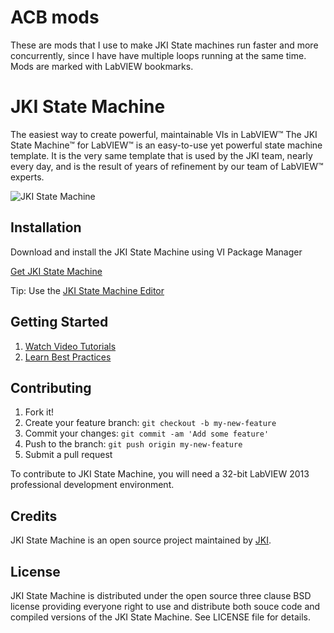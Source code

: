# ACB mods
These are mods that I use to make JKI State machines run faster and more concurrently, since I have have multiple loops running
at the same time. Mods are marked with LabVIEW bookmarks.

# JKI State Machine
The easiest way to create powerful, maintainable VIs in LabVIEW™
The JKI State Machine™ for LabVIEW™ is an easy-to-use yet powerful state machine template. It is the very same template that is used by the JKI team, nearly every day, and is the result of years of refinement by our team of LabVIEW™ experts.

![JKI State Machine](https://cloud.githubusercontent.com/assets/381432/18533372/40d78f54-7a97-11e6-9455-0c55d923c06f.png)

## Installation
Download and install the JKI State Machine using VI Package Manager

[Get JKI State Machine](http://vipm.jki.net/#!/package/jki_lib_state_machine)

Tip: Use the [JKI State Machine Editor](https://github.com/JKISoftware/JKI-State-Machine-Editor)

## Getting Started
1. [Watch Video Tutorials](https://www.youtube.com/playlist?list=PL8BF8A6F0F4739D46)
2. [Learn Best Practices](http://blog.jki.net/products/state-machine/jki-state-machine-best-practices/)

## Contributing

1. Fork it!
2. Create your feature branch: `git checkout -b my-new-feature`
3. Commit your changes: `git commit -am 'Add some feature'`
4. Push to the branch: `git push origin my-new-feature`
5. Submit a pull request

To contribute to JKI State Machine, you will need a 32-bit LabVIEW 2013 professional development environment. 

## Credits

JKI State Machine is an open source project maintained by [JKI](http://jki.net).

## License

JKI State Machine is distributed under the open source three clause BSD license providing everyone right to use and distribute both souce code 
and compiled versions of the JKI State Machine. See LICENSE file for details.
